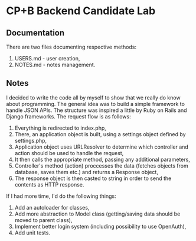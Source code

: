 # CP+B Backend Candidate Lab

## Documentation

There are two files documenting respective methods:
1. USERS.md - user creation,
2. NOTES.md - notes management.

## Notes

I decided to write the code all by myself to show that we really do know about programming. 
The general idea was to build a simple framework to handle JSON APIs. The structure was inspired a little by Ruby on Rails and Django frameworks. The request flow is as follows:
1. Everything is redirected to index.php,
2. There, an application object is built, using a settings object defined by settings.php,
3. Application object uses URLResolver to determine which controller and action should be used to handle the request,
4. It then calls the appropriate method, passing any additional parameters,
5. Controller's method (action) proccesses the data (fetches objects from database, saves them etc.) and returns a Response object,
6. The response object is then casted to string in order to send the contents as HTTP response.

If I had more time, I'd do the following things:
1. Add an autoloader for classes,
2. Add more abstraction to Model class (getting/saving data should be moved to parent class),
3. Implement better login system (including possibility to use OpenAuth),
4. Add unit tests.
